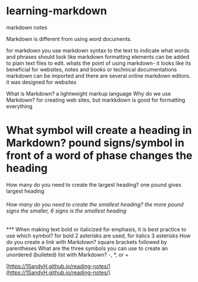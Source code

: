 # learning-markdown
markdown notes

Markdown is different from using word documents.

for markdown you use markdown syntax to the text to indicate what words and phrases should look like
markdown formatting elements can be added to plain text files to edit.
whats the point of using markdown- it looks like its beneficial for websites, notes and books or technical documentations
markdown can be imported and there are several online markdown editors. it was designed for websites

What is Markdown? a lightweight markup language
Why do we use Markdown? for creating web sites, but markkdown is good for formatting everything
# What symbol will create a heading in Markdown? pound signs/symbol in front of a word of phase changes the heading
How many do you need to create the largest heading? one pound gives largest heading
###### How many do you need to create the smallest heading? the more pound signs the smaller, 6 signs is the smallest heading
*** When making text bold or italicized for emphasis, it is best practice to use which symbol? for bold 2 asterisks are used, for italics 3 asterisks 
How do you create a link with Markdown? square brackets followed by parentheses
What are the three symbols you can use to create an unordered (bulleted) list with Markdown? -, *, or +

[https://1SandyH.github.io/reading-notes/](https://1SandyH.github.io/reading-notes/)
